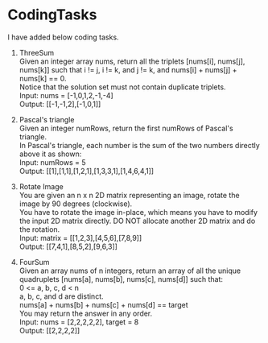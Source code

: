 # CodingTasks
I have added below coding tasks.

1) ThreeSum  
Given an integer array nums, return all the triplets [nums[i], nums[j], nums[k]] such that i != j, i != k, and j != k, and nums[i] + nums[j] + nums[k] == 0.  
Notice that the solution set must not contain duplicate triplets.  
Input: nums = [-1,0,1,2,-1,-4]  
Output: [[-1,-1,2],[-1,0,1]]  

2) Pascal's triangle  
Given an integer numRows, return the first numRows of Pascal's triangle.  
In Pascal's triangle, each number is the sum of the two numbers directly above it as shown:  
Input: numRows = 5  
Output: [[1],[1,1],[1,2,1],[1,3,3,1],[1,4,6,4,1]]  

3) Rotate Image  
You are given an n x n 2D matrix representing an image, rotate the image by 90 degrees (clockwise).  
You have to rotate the image in-place, which means you have to modify the input 2D matrix directly. DO NOT allocate another 2D matrix and do the rotation.  
Input: matrix = [[1,2,3],[4,5,6],[7,8,9]]  
Output: [[7,4,1],[8,5,2],[9,6,3]]  

4) FourSum  
Given an array nums of n integers, return an array of all the unique quadruplets [nums[a], nums[b], nums[c], nums[d]] such that:  
0 <= a, b, c, d < n  
a, b, c, and d are distinct.  
nums[a] + nums[b] + nums[c] + nums[d] == target  
You may return the answer in any order.  
Input: nums = [2,2,2,2,2], target = 8  
Output: [[2,2,2,2]]  
